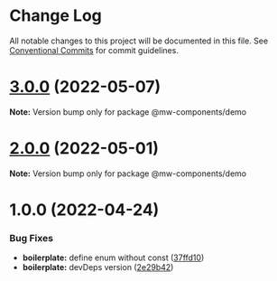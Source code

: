 # Change Log

All notable changes to this project will be documented in this file.
See [Conventional Commits](https://conventionalcommits.org) for commit guidelines.

# [3.0.0](https://github.com/waitingsong/npm-mono-base/compare/v2.2.0...v3.0.0) (2022-05-07)

**Note:** Version bump only for package @mw-components/demo





# [2.0.0](https://github.com/waitingsong/npm-mono-base/compare/v1.6.1...v2.0.0) (2022-05-01)

**Note:** Version bump only for package @mw-components/demo





# 1.0.0 (2022-04-24)


### Bug Fixes

* **boilerplate:** define enum without const ([37ffd10](https://github.com/waitingsong/npm-mono-base/commit/37ffd10749d0aaa7c3d0ddf8e3c41c7a9bfedc3b))
* **boilerplate:** devDeps version ([2e29b42](https://github.com/waitingsong/npm-mono-base/commit/2e29b42d3eb679cdbced3a0a3d65a9172bd2da34))
